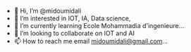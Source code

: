 - 👋 Hi, I’m @midoumidali
- 👀 I’m interested in IOT, IA, Data science, 
- 🌱 I’m currently learning Ecole Mohammadia d'ingenieure...
- 💞️ I’m looking to collaborate on IOT and AI
- 📫 How to reach me email midoumidali@gmail.com...

<!---
midoumidali/midoumidali is a ✨ special ✨ repository because its `README.md` (this file) appears on your GitHub profile.
You can click the Preview link to take a look at your changes.
--->
